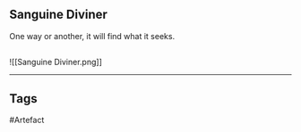 ## Sanguine Diviner
One way or another, it will find what it seeks.
## 
![[Sanguine Diviner.png]]

---
## Tags
#Artefact